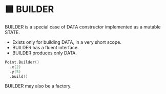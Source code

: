 # 🟪 BUILDER

BUILDER is a special case of DATA constructor implemented as a mutable STATE.

+ Exists only for building DATA, in a very short scope.
+ BUILDER has a fluent interface.
+ BUILDER produces only DATA.

```kotlin
Point.Builder()
  .x(2)
  .y(5)
  .build()
```

BUILDER may also be a factory.
